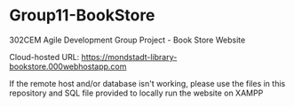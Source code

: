 # Group11-BookStore
302CEM Agile Development Group Project - Book Store Website

Cloud-hosted URL: https://mondstadt-library-bookstore.000webhostapp.com

If the remote host and/or database isn't working, please use the files in this repository and SQL file provided to locally run the website on XAMPP
